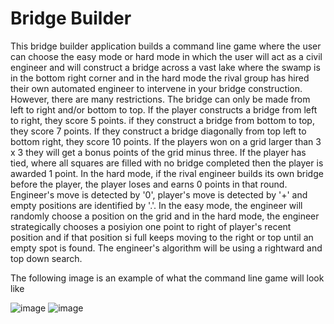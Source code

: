 # Bridge Builder
This bridge builder application builds a command line game where the user can choose the easy mode or hard mode in which the user will act as a civil engineer and will construct a bridge across a vast lake where the swamp is in the bottom right corner and in the hard mode the rival group has hired their own automated engineer to intervene in your bridge construction. However, there are many restrictions. The bridge can only be made from left to right and/or bottom to top. If the player constructs a bridge from left to right, they score 5 points. if they construct a bridge from bottom to top, they score 7 points. If they construct a bridge diagonally from top left to bottom right, they score 10 points. If the players won on a grid larger than 3 x 3 they will get a bonus points of the grid minus three. If the player has tied, where all squares are filled with no bridge completed then the player is awarded 1 point. In the hard mode, if the rival engineer builds its own bridge before the player, the player loses and earns 0 points in that round. Engineer's move is detected by '0', player's move is detected by '+' and empty positions are identified by '.'. In the easy mode, the engineer will randomly choose a position on the grid and in the hard mode, the engineer strategically chooses a posiyion one point to right of player's recent position and if that position si full keeps moving to the right or top until an empty spot is found. The engineer's algorithm will be using a rightward and top down search. 

The following image is an example of what the command line game will look like 

![image](https://github.com/simrank13/bridgebuilder/assets/132793467/4cdd7da4-59fd-489d-a623-cec566be9e48)
![image](https://github.com/simrank13/bridgebuilder/assets/132793467/6c9cb2c5-65fb-4775-9f20-3c9c92b9e739)



